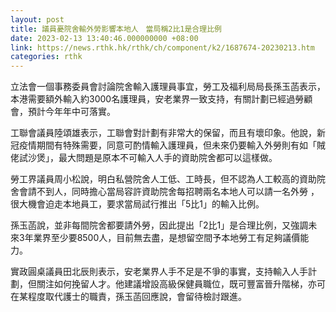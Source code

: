 ```yaml
---
layout: post
title: 議員憂院舍輸外勞影響本地人　當局稱2比1是合理比例
date: 2023-02-13 13:40:46.000000000 +08:00
link: https://news.rthk.hk/rthk/ch/component/k2/1687674-20230213.htm
categories: rthk
---
```


立法會一個事務委員會討論院舍輸入護理員事宜，勞工及福利局局長孫玉菡表示，本港需要額外輸入約3000名護理員，安老業界一致支持，有關計劃已經過勞顧會，預計今年年中可落實。

工聯會議員陸頌雄表示，工聯會對計劃有非常大的保留，而且有壞印象。他說，新冠疫情期間有特殊需要，同意可酌情輸入護理員，但未來仍要輸入外勞則有如「賊佬試沙煲」，最大問題是原本不可輸入人手的資助院舍都可以這樣做。

勞工界議員周小松說，明白私營院舍人工低、工時長，但不認為人工較高的資助院舍會請不到人，同時擔心當局容許資助院舍每招聘兩名本地人可以請一名外勞 ，很大機會迫走本地員工，要求當局試行推出「5比1」的輸入比例。

孫玉菡說，並非每間院舍都要請外勞，因此提出「2比1」是合理比例，又強調未來3年業界至少要8500人，目前無去盡，是想留空間予本地勞工有足夠議價能力。

實政圓桌議員田北辰則表示，安老業界人手不足是不爭的事實，支持輸入人手計劃，但關注如何挽留人才。他建議增設高級保健員職位，既可豐富晉升階梯，亦可在某程度取代護士的職責，孫玉菡回應說，會留待檢討跟進。
